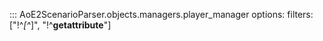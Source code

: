 ::: AoE2ScenarioParser.objects.managers.player_manager
    options:
      filters: ["!^_[^_]", "!^__getattribute__"]

[comment]: <>              (^^^^^^ Hiding the overwritten __getattribute__ function)
